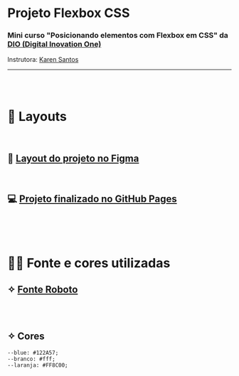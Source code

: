 # Projeto Flexbox CSS 

### Mini curso "Posicionando elementos com Flexbox em CSS" da [DIO (Digital Inovation One)](dio.me)

Instrutora: [Karen Santos](https://www.linkedin.com/in/karenasantos/)

<hr>

<br>
<br>

# 🎨 Layouts

<br>

## 📐 [Layout do projeto no Figma](https://www.figma.com/file/tpsLBEdpc2zYcxHkDboL8K/Flexbox---DIO?node-id=2%3A0&t=HkDXq2aIT7zExwAr-0)

<br>

## 💻 [Projeto finalizado no GitHub Pages]()

<br>

<br>

<br>

# 👩‍🎨 Fonte e cores utilizadas

## ✧ [Fonte Roboto](https://fonts.google.com/specimen/Roboto)

<br>

<br>

## ✧ Cores

    --blue: #122A57;
    --branco: #fff;
    --laranja: #FF8C00;





